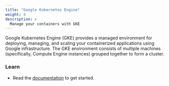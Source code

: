 ```yaml
---
title: "Google Kubernetes Engine"
weight: 4
description: >
  Manage your containers with GKE
---
```


Google Kubernetes Engine (GKE) provides a managed environment for deploying, managing, and scaling your containerized applications using Google infrastructure. The GKE environment consists of multiple machines (specifically, Compute Engine instances) grouped together to form a cluster.

### Learn

- Read the [documentation](https://cloud.google.com/kubernetes-engine/docs/concepts/kubernetes-engine-overview) to get started.
